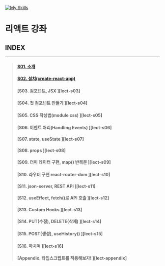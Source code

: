 [![My Skills](https://skillicons.dev/icons?heiht="10"&i=nodejs,vscode,js,react&theme=light)](https://www.youtube.com/playlist?list=PLZKTXPmaJk8J_fHAzPLH8CJ_HO_M33e7-)

# 리액트 강좌

## INDEX
--- 
> #### [S01. 소개                                        ][lect-s01]
> #### [S02. 설치(create-react-app)		      ][lect-s02]
> #### [S03. 컴포넌트, JSX			      ][lect-s03]
> #### [S04. 첫 컴포넌트 만들기			      ][lect-s04]
> #### [S05. CSS 작성법(module css)		      ][lect-s05]
> #### [S06. 이벤트 처리(Handling Events)	      ][lect-s06]
> #### [S07. state, useState			      ][lect-s07]
> #### [S08. props					      ][lect-s08]
> #### [S09. 더미 데이터 구현, map() 반복문	      ][lect-s09]
> #### [S10. 라우터 구현 react-router-dom	      ][lect-s10]
> #### [S11. json-server, REST API		      ][lect-s11]
> #### [S12. useEffect, fetch()로 API 호출	      ][lect-s12]
> #### [S13. Custom Hooks			      ][lect-s13]
> #### [S14. PUT(수정), DELETE(삭제)		      ][lect-s14]
> #### [S15. POST(생성), useHistory()		      ][lect-s15]
> #### [S16. 마치며				      ][lect-s16]
> #### [Appendix. 타입스크립트를 적용해보자!     ][lect-appendix] 

[lect-s01]: s01_intro.md
[lect-s02]: s02_create_app.md

